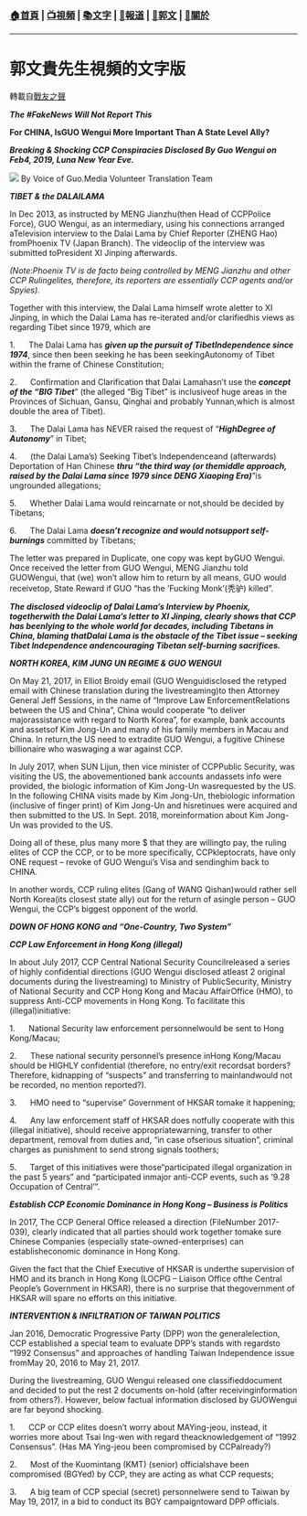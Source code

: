 ###  [:house:首頁](https://github.com/ourhimalayas/home) | [:tv:視頻](https://github.com/ourhimalayas/videos) | [:books:文字](https://github.com/ourhimalayas/txt) | [:newspaper:報道](https://github.com/ourhimalayas/news) | [:eagle:郭文](https://github.com/ourhimalayas/guomedia) | [:pray:關於](https://github.com/ourhimalayas/home/tree/master/about)
---
# 郭文貴先生視頻的文字版
轉載自[戰友之聲](http://littleantvoice.blogspot.com)

***The #FakeNews Will Not Report This***

**For CHINA, IsGUO Wengui More Important Than A State Level Ally?**

***Breaking & Shocking CCP Conspiracies Disclosed By Guo Wengui on Feb4, 2019, Luna New Year Eve.***

[![](https://2.bp.blogspot.com/-Q-W9CPmF0Vk/XFtsRTv58JI/AAAAAAAABYM/mM3RFSg7rY0Hluc73Fwt5ltdVe-FePQCwCLcBGAs/s400/111.PNG)](https://2.bp.blogspot.com/-Q-W9CPmF0Vk/XFtsRTv58JI/AAAAAAAABYM/mM3RFSg7rY0Hluc73Fwt5ltdVe-FePQCwCLcBGAs/s1600/111.PNG)
By Voice of Guo.Media Volunteer Translation Team<u></u><sub></sub><sup></sup><strike></strike>  
<u></u><sub></sub><sup></sup><strike></strike>  

***TIBET & the DALAILAMA***

In Dec 2013, as instructed by MENG Jianzhu(then Head of CCPPolice Force), GUO Wengui, as an intermediary, using his connections arranged aTelevision interview to the Dalai Lama by Chief Reporter (ZHENG Hao) fromPhoenix TV (Japan Branch). The videoclip of the interview was submitted toPresident XI Jinping afterwards.

*(Note:Phoenix TV is de facto being controlled by MENG Jianzhu and other CCP Rulingelites, therefore, its reporters are essentially CCP agents and/or Spyies).*

Together with this interview, the Dalai Lama himself wrote aletter to XI Jinping, in which the Dalai Lama has re-iterated and/or clarifiedhis views as regarding Tibet since 1979, which are
  

1.      The Dalai Lama has ***given up the pursuit of TibetIndependence since 1974***, since then been seeking he has been seekingAutonomy of Tibet within the frame of Chinese Constitution;
  

2.      Confirmation and Clarification that Dalai Lamahasn’t use the ***concept of the “BIG Tibet***” (the alleged “Big Tibet” is inclusiveof huge areas in the Provinces of Sichuan, Gansu, Qinghai and probably Yunnan,which is almost double the area of Tibet).
  

3.      The Dalai Lama has NEVER raised the request of “***HighDegree of Autonomy***” in Tibet;
  

4.      (the Dalai Lama’s) Seeking Tibet’s Independenceand (afterwards) Deportation of Han Chinese ***thru “the third way (or themiddle approach, raised by the Dalai Lama since 1979 since DENG Xiaoping Era)***”is ungrounded allegations;
  

5.      Whether Dalai Lama would reincarnate or not,should be decided by Tibetans;
  

6.      The Dalai Lama ***doesn’t recognize and would notsupport self-burnings*** committed by Tibetans;

The letter was prepared in Duplicate, one copy was kept byGUO Wengui. Once received the letter from GUO Wengui, MENG Jianzhu told GUOWengui, that (we) won’t allow him to return by all means, GUO would receivetop, State Reward if GUO “has the ‘Fucking Monk’(秃驴) killed”.

***The disclosed videoclip of Dalai Lama’s Interview by Phoenix, togetherwith the Dalai Lama’s letter to XI Jinping, clearly shows that CCP has beenlying to the whole world for decades, including Tibetans in China, blaming thatDalai Lama is the obstacle of the Tibet issue – seeking Tibet Independence andencouraging Tibetan self-burning sacrifices.***
  

***NORTH KOREA, KIM JUNG UN REGIME & GUO WENGUI***

On May 21, 2017, in Elliot Broidy email (GUO Wenguidisclosed the retyped email with Chinese translation during the livestreaming)to then Attorney General Jeff Sessions, in the name of “Improve Law EnforcementRelations between the US and China”, China would cooperate “to deliver majorassistance with regard to North Korea”, for example, bank accounts and assetsof Kim Jong-Un and many of his family members in Macau and China. In return,the US need to extradite GUO Wengui, a fugitive Chinese billionaire who waswaging a war against CCP.

In July 2017, when SUN Lijun, then vice minister of CCPPublic Security, was visiting the US, the abovementioned bank accounts andassets info were provided, the biologic information of Kim Jong-Un wasrequested by the US. In the following CHINA visits made by Kim Jong-Un, thebiologic information (inclusive of finger print) of Kim Jong-Un and hisretinues were acquired and then submitted to the US. In Sept. 2018, moreinformation about Kim Jong-Un was provided to the US.

Doing all of these, plus many more $ that they are willingto pay, the ruling elites of CCP the CCP, or to be more specifically, CCPkleptocrats, have only ONE request – revoke of GUO Wengui’s Visa and sendinghim back to CHINA.

In another words, CCP ruling elites (Gang of WANG Qishan)would rather sell North Korea(its closest state ally) out for the return of asingle person – GUO Wengui, the CCP’s biggest opponent of the world.
  

***DOWN OF HONG KONG and “One-Country, Two System”***

***CCP Law Enforcement in Hong Kong (illegal)***

In about July 2017, CCP Central National Security Councilreleased a series of highly confidential directions (GUO Wengui disclosed atleast 2 original documents during the livestreaming) to Ministry of PublicSecurity, Ministry of National Security and CCP Hong Kong and Macau AffairOffice (HMO), to suppress Anti-CCP movements in Hong Kong. To facilitate this (illegal)initiative:
  

1.      National Security law enforcement personnelwould be sent to Hong Kong/Macau;
  

2.      These national security personnel’s presence inHong Kong/Macau should be HIGHLY confidential (therefore, no entry/exit recordsat borders? Therefore, kidnapping of “suspects” and transferring to mainlandwould not be recorded, no mention reported?).
  

3.      HMO need to “supervise” Government of HKSAR tomake it happening;
  

4.      Any law enforcement staff of HKSAR does notfully cooperate with this (illegal initiative), should receive appropriatewarning, transfer to other department, removal from duties and, “in case ofserious situation”, criminal charges as punishment to send strong signals toothers;
  

5.      Target of this initiatives were those“participated illegal organization in the past 5 years” and “participated inmajor anti-CCP events, such as ‘9.28 Occupation of Central’”.
  

***Establish CCP Economic Dominance in Hong Kong – Business is Politics***

In 2017, The CCP General Office released a direction (FileNumber 2017- 039), clearly indicated that all parties should work together tomake sure Chinese Companies (especially state-owned-enterprises) can establisheconomic dominance in Hong Kong.

Given the fact that the Chief Executive of HKSAR is underthe supervision of HMO and its branch in Hong Kong (LOCPG – Liaison Office ofthe Central People’s Government in HKSAR), there is no surprise that thegovernment of HKSAR will spare no efforts on this initiative.
  

***INTERVENTION & INFILTRATION OF TAIWAN POLITICS***

Jan 2016, Democratic Progressive Party (DPP) won the generalelection, CCP established a special team to evaluate DPP’s stands with regardsto “1992 Consensus” and approaches of handling Taiwan Independence issue fromMay 20, 2016 to May 21, 2017.

During the livestreaming, GUO Wengui released one classifieddocument and decided to put the rest 2 documents on-hold (after receivinginformation from others?). However, below factual information disclosed by GUOWengui are far beyond shocking.

1.      CCP or CCP elites doesn’t worry about MAYing-jeou, instead, it worries more about Tsai Ing-wen with regard theacknowledgement of “1992 Consensus”. (Has MA Ying-jeou been compromised by CCPalready?)
  

2.      Most of the Kuomintang (KMT) (senior) officialshave been compromised (BGYed) by CCP, they are acting as what CCP requests;
  

3.      A big team of CCP special (secret) personnelwere send to Taiwan by May 19, 2017, in a bid to conduct its BGY campaigntoward DPP officials.
<u></u><sub></sub><sup></sup><strike></strike>